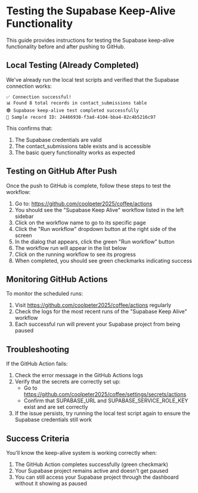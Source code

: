 # Testing the Supabase Keep-Alive Functionality

This guide provides instructions for testing the Supabase keep-alive functionality before and after pushing to GitHub.

## Local Testing (Already Completed)

We've already run the local test scripts and verified that the Supabase connection works:

```
✅ Connection successful!
📊 Found 8 total records in contact_submissions table
🟢 Supabase keep-alive test completed successfully
📝 Sample record ID: 24466938-f3ad-4104-bba4-82c4b5216c97
```

This confirms that:
1. The Supabase credentials are valid
2. The contact_submissions table exists and is accessible
3. The basic query functionality works as expected

## Testing on GitHub After Push

Once the push to GitHub is complete, follow these steps to test the workflow:

1. Go to: https://github.com/coolpeter2025/coffee/actions
2. You should see the "Supabase Keep Alive" workflow listed in the left sidebar
3. Click on the workflow name to go to its specific page
4. Click the "Run workflow" dropdown button at the right side of the screen
5. In the dialog that appears, click the green "Run workflow" button
6. The workflow run will appear in the list below
7. Click on the running workflow to see its progress
8. When completed, you should see green checkmarks indicating success

## Monitoring GitHub Actions

To monitor the scheduled runs:
1. Visit https://github.com/coolpeter2025/coffee/actions regularly
2. Check the logs for the most recent runs of the "Supabase Keep Alive" workflow
3. Each successful run will prevent your Supabase project from being paused

## Troubleshooting

If the GitHub Action fails:

1. Check the error message in the GitHub Actions logs
2. Verify that the secrets are correctly set up:
   - Go to https://github.com/coolpeter2025/coffee/settings/secrets/actions
   - Confirm that SUPABASE_URL and SUPABASE_SERVICE_ROLE_KEY exist and are set correctly
3. If the issue persists, try running the local test script again to ensure the Supabase credentials still work

## Success Criteria

You'll know the keep-alive system is working correctly when:
1. The GitHub Action completes successfully (green checkmark)
2. Your Supabase project remains active and doesn't get paused
3. You can still access your Supabase project through the dashboard without it showing as paused
